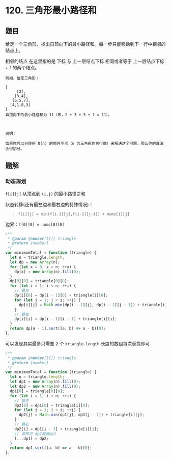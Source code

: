 # 120. 三角形最小路径和

## 题目

给定一个三角形，找出自顶向下的最小路径和。每一步只能移动到下一行中相邻的结点上。

相邻的结点 在这里指的是 下标 与 上一层结点下标 相同或者等于 上一层结点下标 + 1 的两个结点。

```
例如，给定三角形：

[
     [2],
    [3,4],
   [6,5,7],
  [4,1,8,3]
]
自顶向下的最小路径和为 11（即，2 + 3 + 5 + 1 = 11）。

 

说明：

如果你可以只使用 O(n) 的额外空间（n 为三角形的总行数）来解决这个问题，那么你的算法会很加分。
```

## 题解

### 动态规划

`f[i][j]` 从顶点到 `(i,j)` 的最小路径之和

状态转移(还有最左边和最右边的特殊情况)：

> `f[i][j] = min(f[i-1][j],f[i-1][j-1]) + nums[i][j]`

边界：`f[0][0] = nums[0][0]`

```JavaScript
/**
 * @param {number[][]} triangle
 * @return {number}
 */
var minimumTotal = function (triangle) {
  let n = triangle.length;
  let dp = new Array(n);
  for (let x = 0; x < n; ++x) {
    dp[x] = new Array(n).fill(0);
  }
  dp[0][0] = triangle[0][0];
  for (let i = 1; i < n; ++i) {
    // 最左
    dp[i][0] = dp[i - 1][0] + triangle[i][0];
    for (let j = 1; j < i; ++j) {
      dp[i][j] = Math.min(dp[i - 1][j], dp[i - 1][j - 1]) + triangle[i][j];
    }
    // 最右
    dp[i][i] = dp[i - 1][i - 1] + triangle[i][i];
  }
  return dp[n - 1].sort((a, b) => a - b)[0];
};


```

可以发现其实最多只需要 2 个 `triangle.length` 长度的数组每次替换即可

```JavaScript
/**
 * @param {number[][]} triangle
 * @return {number}
 */
var minimumTotal = function (triangle) {
  let n = triangle.length;
  let dp1 = new Array(n).fill(0);
  let dp2 = new Array(n).fill(0);
  dp1[0] = triangle[0][0];
  for (let i = 1; i < n; ++i) {
    // 最左
    dp2[0] = dp1[0] + triangle[i][0];
    for (let j = 1; j < i; ++j) {
      dp2[j] = Math.min(dp1[j], dp1[j - 1]) + triangle[i][j];
    }
    // 最右
    dp2[i] = dp1[i - 1] + triangle[i][i];
    // 深拷贝 dp2替换dp1
    [...dp1] = dp2;
  }
  return dp1.sort((a, b) => a - b)[0];
};

```
